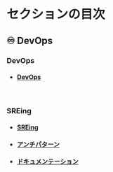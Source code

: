 # セクションの目次

## ♾️ DevOps

### DevOps 

* #### [︎DevOps](https://hiroki-it.github.io/tech-notebook/devops/devops.html)

<br>

### SREing

* #### [︎SREing](https://hiroki-it.github.io/tech-notebook/devops/devops_sreing.html)

* #### [︎アンチパターン](https://hiroki-it.github.io/tech-notebook/devops/devops_sreing_antipattern.html)

* #### [︎ドキュメンテーション](https://hiroki-it.github.io/tech-notebook/devops/devops_sreing_documentation.html)


<br>
